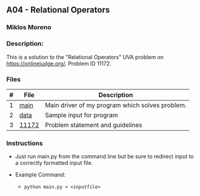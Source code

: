 ## A04 - Relational Operators
### Miklos Moreno
### Description:

This is a solution to the "Relational Operators" UVA problem on https://onlinejudge.org/. Problem ID 11172.

### Files

|   #   | File               | Description                                     |
| :---: | ------------------ | ----------------------------------------------- |
|   1   | [main](main.py)    | Main driver of my program which solves problem. |
|   2   | [data](data.txt)   | Sample input for program                        |
|   3   | [11172](11172.pdf) | Problem statement and guidelines                |

### Instructions

- Just run main.py from the command line but be sure to redirect
input to a correctly formatted input file.

- Example Command:
    - `python main.py < <inputfile>`